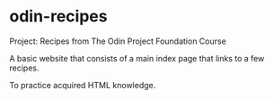 # odin-recipes
Project: Recipes from The Odin Project Foundation Course

A basic website that consists of a main index page that links to a few recipes.

To practice acquired HTML knowledge.